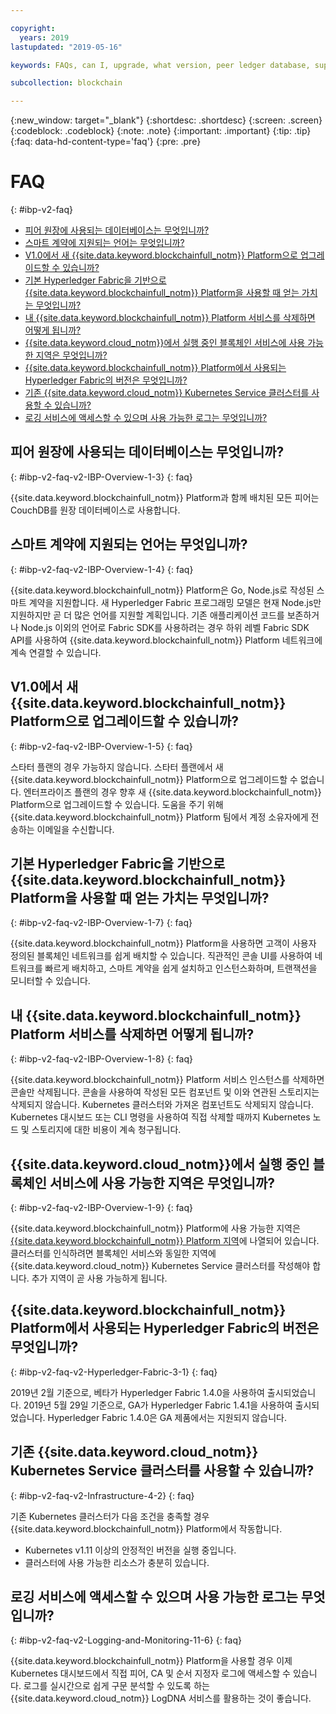 ```yaml
---

copyright:
  years: 2019
lastupdated: "2019-05-16"

keywords: FAQs, can I, upgrade, what version, peer ledger database, supported languages, why do I, regions

subcollection: blockchain

---
```


{:new_window: target="_blank"}
{:shortdesc: .shortdesc}
{:screen: .screen}
{:codeblock: .codeblock}
{:note: .note}
{:important: .important}
{:tip: .tip}
{:faq: data-hd-content-type='faq'}
{:pre: .pre}

# FAQ
{: #ibp-v2-faq}

- [피어 원장에 사용되는 데이터베이스는 무엇입니까?](#ibp-v2-faq-v2-IBP-Overview-1-3)
- [스마트 계약에 지원되는 언어는 무엇입니까? ](#ibp-v2-faq-v2-IBP-Overview-1-4)
- [V1.0에서 새 {{site.data.keyword.blockchainfull_notm}} Platform으로 업그레이드할 수 있습니까?](#ibp-v2-faq-v2-IBP-Overview-1-5)
- [기본 Hyperledger Fabric을 기반으로 {{site.data.keyword.blockchainfull_notm}} Platform을 사용할 때 얻는 가치는 무엇입니까?](#ibp-v2-faq-v2-IBP-Overview-1-7)
- [내 {{site.data.keyword.blockchainfull_notm}} Platform 서비스를 삭제하면 어떻게 됩니까? ](#ibp-v2-faq-v2-IBP-Overview-1-8)
- [{{site.data.keyword.cloud_notm}}에서 실행 중인 블록체인 서비스에 사용 가능한 지역은 무엇입니까?](#ibp-v2-faq-v2-IBP-Overview-1-9)
- [{{site.data.keyword.blockchainfull_notm}} Platform에서 사용되는 Hyperledger Fabric의 버전은 무엇입니까? ](#ibp-v2-faq-v2-Hyperledger-Fabric-3-1)
- [기존 {{site.data.keyword.cloud_notm}} Kubernetes Service 클러스터를 사용할 수 있습니까?](#ibp-v2-faq-v2-Infrastructure-4-2)
- [로깅 서비스에 액세스할 수 있으며 사용 가능한 로그는 무엇입니까? ](#ibp-v2-faq-v2-Logging-and-Monitoring-11-6)


## 피어 원장에 사용되는 데이터베이스는 무엇입니까?
{: #ibp-v2-faq-v2-IBP-Overview-1-3}
{: faq}

{{site.data.keyword.blockchainfull_notm}} Platform과 함께 배치된 모든 피어는 CouchDB를 원장 데이터베이스로 사용합니다.

## 스마트 계약에 지원되는 언어는 무엇입니까?
{: #ibp-v2-faq-v2-IBP-Overview-1-4}
{: faq}

{{site.data.keyword.blockchainfull_notm}} Platform은 Go, Node.js로 작성된 스마트 계약을 지원합니다. 새 Hyperledger Fabric 프로그래밍 모델은 현재 Node.js만 지원하지만 곧 더 많은 언어를 지원할 계획입니다. 기존 애플리케이션 코드를 보존하거나 Node.js 이외의 언어로 Fabric SDK를 사용하려는 경우 하위 레벨 Fabric SDK API를 사용하여 {{site.data.keyword.blockchainfull_notm}} Platform 네트워크에 계속 연결할 수 있습니다. 

## V1.0에서 새 {{site.data.keyword.blockchainfull_notm}} Platform으로 업그레이드할 수 있습니까?
{: #ibp-v2-faq-v2-IBP-Overview-1-5}
{: faq}

스타터 플랜의 경우 가능하지 않습니다. 스타터 플랜에서 새 {{site.data.keyword.blockchainfull_notm}} Platform으로 업그레이드할 수 없습니다.
엔터프라이즈 플랜의 경우 향후 새 {{site.data.keyword.blockchainfull_notm}} Platform으로 업그레이드할 수 있습니다. 도움을 주기 위해 {{site.data.keyword.blockchainfull_notm}} Platform 팀에서 계정 소유자에게 전송하는 이메일을 수신합니다.

## 기본 Hyperledger Fabric을 기반으로 {{site.data.keyword.blockchainfull_notm}} Platform을 사용할 때 얻는 가치는 무엇입니까?
{: #ibp-v2-faq-v2-IBP-Overview-1-7}
{: faq}

{{site.data.keyword.blockchainfull_notm}} Platform을 사용하면 고객이 사용자 정의된 블록체인 네트워크를 쉽게 배치할 수 있습니다. 직관적인 콘솔 UI를 사용하여 네트워크를 빠르게 배치하고, 스마트 계약을 쉽게 설치하고 인스턴스화하며, 트랜잭션을 모니터할 수 있습니다.

## 내 {{site.data.keyword.blockchainfull_notm}} Platform 서비스를 삭제하면 어떻게 됩니까?
{: #ibp-v2-faq-v2-IBP-Overview-1-8}
{: faq}

{{site.data.keyword.blockchainfull_notm}} Platform 서비스 인스턴스를 삭제하면 콘솔만 삭제됩니다. 콘솔을 사용하여 작성된 모든 컴포넌트 및 이와 연관된 스토리지는 삭제되지 않습니다. Kubernetes  클러스터와 가져온 컴포넌트도 삭제되지 않습니다. Kubernetes 대시보드 또는 CLI 명령을 사용하여 직접 삭제할 때까지 Kubernetes 노드 및 스토리지에 대한 비용이 계속 청구됩니다.

## {{site.data.keyword.cloud_notm}}에서 실행 중인 블록체인 서비스에 사용 가능한 지역은 무엇입니까?
{: #ibp-v2-faq-v2-IBP-Overview-1-9}
{: faq}

{{site.data.keyword.blockchainfull_notm}} Platform에 사용 가능한 지역은 [{{site.data.keyword.blockchainfull_notm}} Platform 지역](/docs/services/blockchain?topic=blockchain-ibp-regions-locations)에 나열되어 있습니다. 클러스터를 인식하려면 블록체인 서비스와 동일한 지역에 {{site.data.keyword.cloud_notm}} Kubernetes Service 클러스터를 작성해야 합니다. 추가 지역이 곧 사용 가능하게 됩니다.

## {{site.data.keyword.blockchainfull_notm}} Platform에서 사용되는 Hyperledger Fabric의 버전은 무엇입니까?
{: #ibp-v2-faq-v2-Hyperledger-Fabric-3-1}
{: faq}

2019년 2월 기준으로, 베타가 Hyperledger Fabric 1.4.0을 사용하여 출시되었습니다.
2019년 5월 29일 기준으로, GA가 Hyperledger Fabric 1.4.1을 사용하여 출시되었습니다. Hyperledger Fabric 1.4.0은 GA 제품에서는 지원되지 않습니다.

## 기존 {{site.data.keyword.cloud_notm}} Kubernetes Service 클러스터를 사용할 수 있습니까?
{: #ibp-v2-faq-v2-Infrastructure-4-2}
{: faq}

기존 Kubernetes 클러스터가 다음 조건을 충족할 경우 {{site.data.keyword.blockchainfull_notm}} Platform에서 작동합니다.
- Kubernetes v1.11 이상의 안정적인 버전을 실행 중입니다. 
- 클러스터에 사용 가능한 리소스가 충분히 있습니다.

## 로깅 서비스에 액세스할 수 있으며 사용 가능한 로그는 무엇입니까?
{: #ibp-v2-faq-v2-Logging-and-Monitoring-11-6}
{: faq}

{{site.data.keyword.blockchainfull_notm}} Platform을 사용할 경우 이제 Kubernetes 대시보드에서 직접 피어, CA 및 순서 지정자 로그에 액세스할 수 있습니다. 로그를 실시간으로 쉽게 구문 분석할 수 있도록 하는 {{site.data.keyword.cloud_notm}} LogDNA 서비스를 활용하는 것이 좋습니다.
